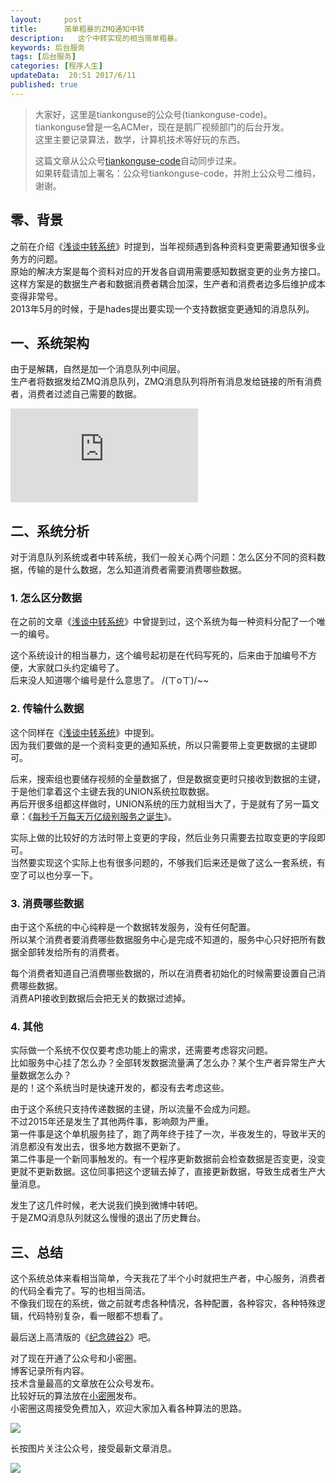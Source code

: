 ```yaml
---  
layout:     post  
title:      简单粗暴的ZMQ通知中转
description:   这个中转实现的相当简单粗暴。  
keywords: 后台服务  
tags: [后台服务]  
categories: [程序人生]  
updateData:  20:51 2017/6/11
published: true  
---  
```

  
  
>   
> 大家好，这里是tiankonguse的公众号(tiankonguse-code)。    
> tiankonguse曾是一名ACMer，现在是鹅厂视频部门的后台开发。    
> 这里主要记录算法，数学，计算机技术等好玩的东西。   
>      
> 这篇文章从公众号[tiankonguse-code](http://mp.weixin.qq.com/s/kjuZuB6l80e49rP_cJEr_g)自动同步过来。    
> 如果转载请加上署名：公众号tiankonguse-code，并附上公众号二维码，谢谢。    
>    
  
  
## 零、背景

之前在介绍《[浅谈中转系统](https://mp.weixin.qq.com/s/6_0SHmsvmq5NYWWlLbxV3w)》时提到，当年视频遇到各种资料变更需要通知很多业务方的问题。  
原始的解决方案是每个资料对应的开发各自调用需要感知数据变更的业务方接口。  
这样方案是的数据生产者和数据消费者耦合加深，生产者和消费者边多后维护成本变得非常号。  
2013年5月的时候，于是hades提出要实现一个支持数据变更通知的消息队列。  



## 一、系统架构


由于是解耦，自然是加一个消息队列中间层。  
生产者将数据发给ZMQ消息队列，ZMQ消息队列将所有消息发给链接的所有消费者，消费者过滤自己需要的数据。  


![](http://tiankonguse.com/lab/cloudLink/baidupan.php?url=/1915453531/935939979.png)  



## 二、系统分析

对于消息队列系统或者中转系统，我们一般关心两个问题：怎么区分不同的资料数据，传输的是什么数据，怎么知道消费者需要消费哪些数据。  


### 1. 怎么区分数据

在之前的文章《[浅谈中转系统](https://mp.weixin.qq.com/s/6_0SHmsvmq5NYWWlLbxV3w)》中曾提到过，这个系统为每一种资料分配了一个唯一的编号。  


这个系统设计的相当暴力，这个编号起初是在代码写死的，后来由于加编号不方便，大家就口头约定编号了。  
后来没人知道哪个编号是什么意思了。 /(ㄒoㄒ)/~~    


### 2. 传输什么数据


这个同样在《[浅谈中转系统](https://mp.weixin.qq.com/s/6_0SHmsvmq5NYWWlLbxV3w)》中提到。  
因为我们要做的是一个资料变更的通知系统，所以只需要带上变更数据的主键即可。  


后来，搜索组也要储存视频的全量数据了，但是数据变更时只接收到数据的主键，于是他们拿着这个主键去我的UNION系统拉取数据。  
再后开很多组都这样做时，UNION系统的压力就相当大了，于是就有了另一篇文章：《[每秒千万每天万亿级别服务之诞生](http://mp.weixin.qq.com/s/6taVob0DFx7K5QK-l4nmxQ)》。  


实际上做的比较好的方法时带上变更的字段，然后业务只需要去拉取变更的字段即可。  
当然要实现这个实际上也有很多问题的，不够我们后来还是做了这么一套系统，有空了可以也分享一下。  


### 3. 消费哪些数据


由于这个系统的中心纯粹是一个数据转发服务，没有任何配置。  
所以某个消费者要消费哪些数据服务中心是完成不知道的，服务中心只好把所有数据全部转发给所有的消费者。  


每个消费者知道自己消费哪些数据的，所以在消费者初始化的时候需要设置自己消费哪些数据。  
消费API接收到数据后会把无关的数据过滤掉。  


### 4. 其他


实际做一个系统不仅仅要考虑功能上的需求，还需要考虑容灾问题。  
比如服务中心挂了怎么办？全部转发数据流量满了怎么办？某个生产者异常生产大量数据怎么办？  
是的！这个系统当时是快速开发的，都没有去考虑这些。  


由于这个系统只支持传递数据的主键，所以流量不会成为问题。  
不过2015年还是发生了其他两件事，影响颇为严重。  
第一件事是这个单机服务挂了，跑了两年终于挂了一次，半夜发生的，导致半天的消息都没有发出去，很多地方数据不更新了。  
第二件事是一个新同事触发的。有一个程序更新数据前会检查数据是否变更，没变更就不更新数据。这位同事把这个逻辑去掉了，直接更新数据，导致生成者生产大量消息。  


发生了这几件时候，老大说我们换到微博中转吧。  
于是ZMQ消息队列就这么慢慢的退出了历史舞台。  


## 三、总结

这个系统总体来看相当简单，今天我花了半个小时就把生产者，中心服务，消费者的代码全看完了。写的也相当简洁。  
不像我们现在的系统，做之前就考虑各种情况，各种配置，各种容灾，各种特殊逻辑，代码特别复杂，看一眼都不想看了。    

最后送上高清版的《[纪念碑谷2](http://mp.weixin.qq.com/s/vN7Ubq5tMYw9_Yv0fj6-8w)》吧。  





对了现在开通了公众号和小密圈。  
博客记录所有内容。  
技术含量最高的文章放在公众号发布。  
比较好玩的算法放在[小密圈](https://wx.xiaomiquan.com/mweb/views/joingroup/join_group.html?group_id=281548515451&secret=r0krqw9fw0at24vxjxo1uo4k0h4lfe47&extra=d67ce0c25ec91252b3af846a10154c9e9d4cb50c763fee178acd68cd2c2e09ee)发布。  
小密圈这周接受免费加入，欢迎大家加入看各种算法的思路。  

![](//res.tiankonguse.com/images/suanfa_xiaomiquan.jpg)  
  
  
长按图片关注公众号，接受最新文章消息。   
  
![](//res.tiankonguse.com/images/weixin-50cm.jpg)  
  
  
  
